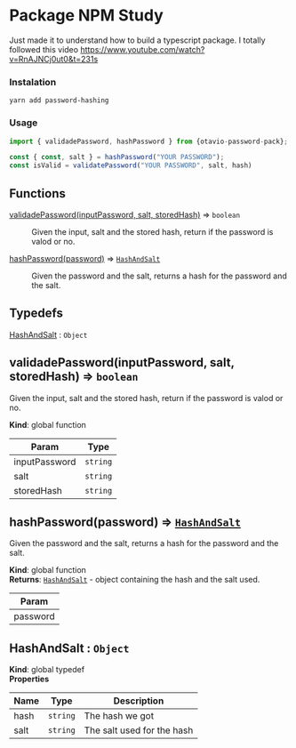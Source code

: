# Package NPM Study
Just made it to understand how to build a typescript package.
I totally followed this video https://www.youtube.com/watch?v=RnAJNCj0ut0&t=231s


### Instalation
```
yarn add password-hashing
```

### Usage
```javascript
import { validadePassword, hashPassword } from {otavio-password-pack};

const { const, salt } = hashPassword("YOUR PASSWORD");
const isValid = validatePassword("YOUR PASSWORD", salt, hash)

```
## Functions

<dl>
<dt><a href="#validadePassword">validadePassword(inputPassword, salt, storedHash)</a> ⇒ <code>boolean</code></dt>
<dd><p>Given the input, salt and the stored hash,
return if the password is valod or no.</p>
</dd>
<dt><a href="#hashPassword">hashPassword(password)</a> ⇒ <code><a href="#HashAndSalt">HashAndSalt</a></code></dt>
<dd><p>Given the password and the salt, returns a hash for the password and the salt.</p>
</dd>
</dl>

## Typedefs

<dl>
<dt><a href="#HashAndSalt">HashAndSalt</a> : <code>Object</code></dt>
<dd></dd>
</dl>

<a name="validadePassword"></a>

## validadePassword(inputPassword, salt, storedHash) ⇒ <code>boolean</code>
Given the input, salt and the stored hash,
return if the password is valod or no.

**Kind**: global function  

| Param | Type |
| --- | --- |
| inputPassword | <code>string</code> | 
| salt | <code>string</code> | 
| storedHash | <code>string</code> | 

<a name="hashPassword"></a>

## hashPassword(password) ⇒ [<code>HashAndSalt</code>](#HashAndSalt)
Given the password and the salt, returns a hash for the password and the salt.

**Kind**: global function  
**Returns**: [<code>HashAndSalt</code>](#HashAndSalt) - object containing the hash and the salt used.  

| Param |
| --- |
| password | 

<a name="HashAndSalt"></a>

## HashAndSalt : <code>Object</code>
**Kind**: global typedef  
**Properties**

| Name | Type | Description |
| --- | --- | --- |
| hash | <code>string</code> | The hash we got |
| salt | <code>string</code> | The salt used for the hash |
